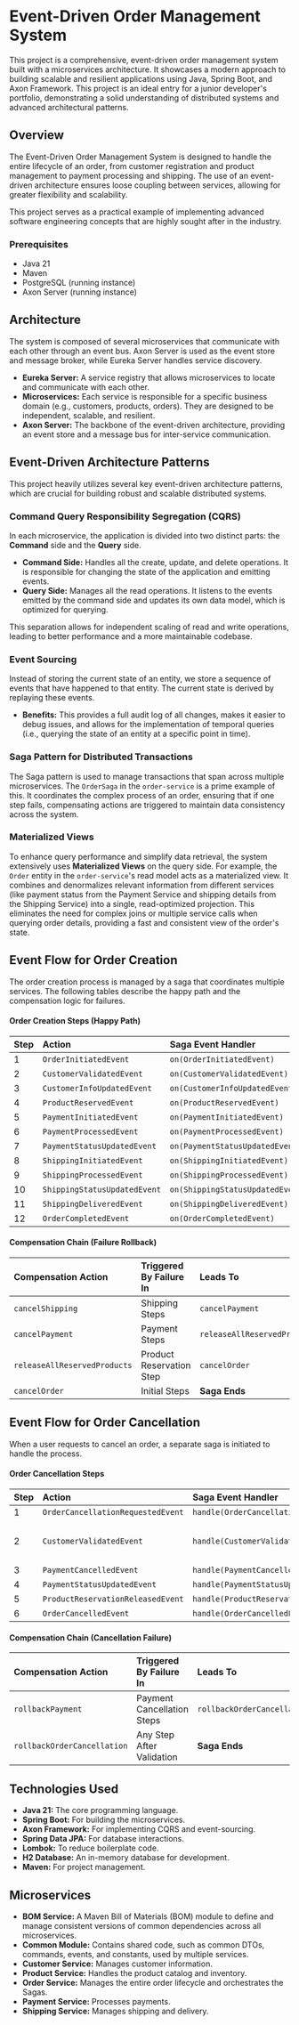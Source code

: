 # Event-Driven Order Management System

This project is a comprehensive, event-driven order management system built with a microservices architecture. It showcases a modern approach to building scalable and resilient applications using Java, Spring Boot, and Axon Framework. This project is an ideal entry for a junior developer's portfolio, demonstrating a solid understanding of distributed systems and advanced architectural patterns.

## Overview

The Event-Driven Order Management System is designed to handle the entire lifecycle of an order, from customer registration and product management to payment processing and shipping. The use of an event-driven architecture ensures loose coupling between services, allowing for greater flexibility and scalability.

This project serves as a practical example of implementing advanced software engineering concepts that are highly sought after in the industry.

### Prerequisites

- Java 21
- Maven
- PostgreSQL (running instance)
- Axon Server (running instance)

## Architecture

The system is composed of several microservices that communicate with each other through an event bus. Axon Server is used as the event store and message broker, while Eureka Server handles service discovery.

-   **Eureka Server:** A service registry that allows microservices to locate and communicate with each other.
-   **Microservices:** Each service is responsible for a specific business domain (e.g., customers, products, orders). They are designed to be independent, scalable, and resilient.
-   **Axon Server:** The backbone of the event-driven architecture, providing an event store and a message bus for inter-service communication.

## Event-Driven Architecture Patterns

This project heavily utilizes several key event-driven architecture patterns, which are crucial for building robust and scalable distributed systems.

### Command Query Responsibility Segregation (CQRS)

In each microservice, the application is divided into two distinct parts: the **Command** side and the **Query** side.

-   **Command Side:** Handles all the create, update, and delete operations. It is responsible for changing the state of the application and emitting events.
-   **Query Side:** Manages all the read operations. It listens to the events emitted by the command side and updates its own data model, which is optimized for querying.

This separation allows for independent scaling of read and write operations, leading to better performance and a more maintainable codebase.

### Event Sourcing

Instead of storing the current state of an entity, we store a sequence of events that have happened to that entity. The current state is derived by replaying these events.

-   **Benefits:** This provides a full audit log of all changes, makes it easier to debug issues, and allows for the implementation of temporal queries (i.e., querying the state of an entity at a specific point in time).

### Saga Pattern for Distributed Transactions

The Saga pattern is used to manage transactions that span across multiple microservices. The `OrderSaga` in the `order-service` is a prime example of this. It coordinates the complex process of an order, ensuring that if one step fails, compensating actions are triggered to maintain data consistency across the system.

### Materialized Views

To enhance query performance and simplify data retrieval, the system extensively uses **Materialized Views** on the query side. For example, the `Order` entity in the `order-service`'s read model acts as a materialized view. It combines and denormalizes relevant information from different services (like payment status from the Payment Service and shipping details from the Shipping Service) into a single, read-optimized projection. This eliminates the need for complex joins or multiple service calls when querying order details, providing a fast and consistent view of the order's state.

## Event Flow for Order Creation

The order creation process is managed by a saga that coordinates multiple services. The following tables describe the happy path and the compensation logic for failures.

#### Order Creation Steps (Happy Path)

| Step | Action | Saga Event Handler | On Success | On Failure |
| :--- | :--- | :--- | :--- | :--- |
| 1 | `OrderInitiatedEvent` | `on(OrderInitiatedEvent)` | `ValidateCustomerCommand` | `cancelOrder` |
| 2 | `CustomerValidatedEvent` | `on(CustomerValidatedEvent)` | `UpdateCustomerInfoCommand` | `cancelOrder` |
| 3 | `CustomerInfoUpdatedEvent` | `on(CustomerInfoUpdatedEvent)` | `ReserveProductCommand` | `releaseAllReservedProducts` |
| 4 | `ProductReservedEvent` | `on(ProductReservedEvent)` | `InitiatePaymentCommand` | `releaseAllReservedProducts` |
| 5 | `PaymentInitiatedEvent` | `on(PaymentInitiatedEvent)` | `ProcessPaymentCommand` | `cancelPayment` |
| 6 | `PaymentProcessedEvent` | `on(PaymentProcessedEvent)` | `UpdatePaymentStatusCommand` | `cancelPayment` |
| 7 | `PaymentStatusUpdatedEvent` | `on(PaymentStatusUpdatedEvent)` | `InitiateShippingCommand` | `cancelShipping` |
| 8 | `ShippingInitiatedEvent` | `on(ShippingInitiatedEvent)` | `ProcessShippingCommand` | `cancelShipping` |
| 9 | `ShippingProcessedEvent` | `on(ShippingProcessedEvent)` | `UpdateShippingStatusCommand` | `cancelShipping` |
| 10 | `ShippingStatusUpdatedEvent` | `on(ShippingStatusUpdatedEvent)` | `DeliverShippingCommand` | `cancelShipping` |
| 11 | `ShippingDeliveredEvent` | `on(ShippingDeliveredEvent)` | `CompleteOrderCommand` | `cancelShipping` |
| 12 | `OrderCompletedEvent` | `on(OrderCompletedEvent)` | **Saga Ends** | - |

#### Compensation Chain (Failure Rollback)

| Compensation Action | Triggered By Failure In | Leads To |
| :--- | :--- | :--- |
| `cancelShipping` | Shipping Steps | `cancelPayment` |
| `cancelPayment` | Payment Steps | `releaseAllReservedProducts` |
| `releaseAllReservedProducts`| Product Reservation Step| `cancelOrder` |
| `cancelOrder` | Initial Steps | **Saga Ends** |

## Event Flow for Order Cancellation

When a user requests to cancel an order, a separate saga is initiated to handle the process.

#### Order Cancellation Steps

| Step | Action | Saga Event Handler | Condition / On Success | On Failure |
| :--- | :--- | :--- | :--- | :--- |
| 1 | `OrderCancellationRequestedEvent` | `handle(OrderCancellationRequestedEvent)` | `ValidateCustomerCommand` | Saga Ends |
| 2 | `CustomerValidatedEvent` | `handle(CustomerValidatedEvent)` | **If paymentId:** `CancelPaymentCommand`<br>**Else:** `ReleaseProductReservationCommand` | Saga Ends |
| 3 | `PaymentCancelledEvent` | `handle(PaymentCancelledEvent)` | `UpdatePaymentStatusCommand` | `rollbackPayment` |
| 4 | `PaymentStatusUpdatedEvent` | `handle(PaymentStatusUpdatedEvent)` | `ReleaseProductReservationCommand` | `rollbackPayment` |
| 5 | `ProductReservationReleasedEvent` | `handle(ProductReservationReleasedEvent)` | `CancelOrderCommand` | `rollbackOrderCancellation` |
| 6 | `OrderCancelledEvent` | `handle(OrderCancelledEvent)` | **Saga Ends** | - |

#### Compensation Chain (Cancellation Failure)

| Compensation Action | Triggered By Failure In | Leads To |
| :--- | :--- | :--- |
| `rollbackPayment` | Payment Cancellation Steps | `rollbackOrderCancellation` |
| `rollbackOrderCancellation`| Any Step After Validation | **Saga Ends** |

## Technologies Used

-   **Java 21:** The core programming language.
-   **Spring Boot:** For building the microservices.
-   **Axon Framework:** For implementing CQRS and event-sourcing.
-   **Spring Data JPA:** For database interactions.
-   **Lombok:** To reduce boilerplate code.
-   **H2 Database:** An in-memory database for development.
-   **Maven:** For project management.

## Microservices

-   **BOM Service:** A Maven Bill of Materials (BOM) module to define and manage consistent versions of common dependencies across all microservices.
-   **Common Module:** Contains shared code, such as common DTOs, commands, events, and constants, used by multiple services.
-   **Customer Service:** Manages customer information.
-   **Product Service:** Handles the product catalog and inventory.
-   **Order Service:** Manages the entire order lifecycle and orchestrates the Sagas.
-   **Payment Service:** Processes payments.
-   **Shipping Service:** Manages shipping and delivery.